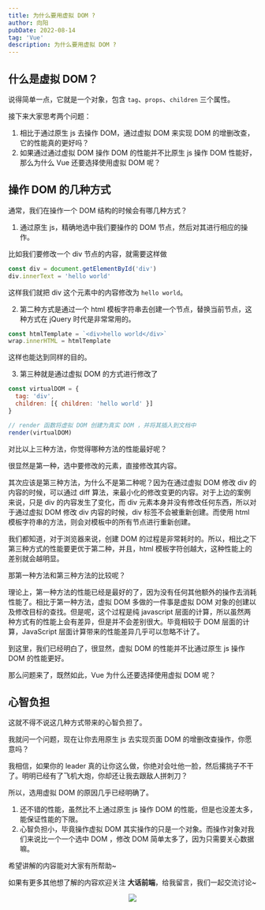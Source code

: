 ```yaml
---
title: 为什么要用虚拟 DOM ?
author: 向阳
pubDate: 2022-08-14
tag: 'Vue'
description: 为什么要用虚拟 DOM ?
---
```


## 什么是虚拟 DOM？

说得简单一点，它就是一个对象，包含 `tag`、`props`、`children` 三个属性。

接下来大家思考两个问题：

1. 相比于通过原生 js 去操作 DOM，通过虚拟 DOM 来实现 DOM 的增删改查，它的性能真的更好吗？
2. 如果通过通过虚拟 DOM 操作 DOM 的性能并不比原生 js 操作 DOM 性能好，那么为什么 Vue 还要选择使用虚拟 DOM 呢？

## 操作 DOM 的几种方式

通常，我们在操作一个 DOM 结构的时候会有哪几种方式？

1. 通过原生 js，精确地选中我们要操作的 DOM 节点，然后对其进行相应的操作。

比如我们要修改一个 div 节点的内容，就需要这样做

```javascript
const div = document.getElementById('div')
div.innerText = 'hello world'
```

这样我们就把 div 这个元素中的内容修改为 `hello world`。

2. 第二种方式是通过一个 html 模板字符串去创建一个节点，替换当前节点，这种方式在 jQuery 时代是非常常用的。

```javascript
const htmlTemplate = `<div>hello world</div>`
wrap.innerHTML = htmlTemplate
```

这样也能达到同样的目的。

3. 第三种就是通过虚拟 DOM 的方式进行修改了

```javascript
const virtualDOM = {
  tag: 'div',
  children: [{ children: 'hello world' }]
}

// render 函数将虚拟 DOM 创建为真实 DOM ，并将其插入到文档中
render(virtualDOM)
```

对比以上三种方法，你觉得哪种方法的性能最好呢？

很显然是第一种，选中要修改的元素，直接修改其内容。

其次应该是第三种方法，为什么不是第二种呢？因为在通过虚拟 DOM 修改 div 的内容的时候，可以通过 diff 算法，来最小化的修改变更的内容。对于上边的案例来说，只是 div 的内容发生了变化，而 div 元素本身并没有修改任何东西，所以对于通过虚拟 DOM 修改 div 内容的时候，div 标签不会被重新创建。而使用 html 模板字符串的方法，则会对模板中的所有节点进行重新创建。

我们都知道，对于浏览器来说，创建 DOM 的过程是非常耗时的。所以，相比之下第三种方式的性能要更优于第二种，并且，html 模板字符创越大，这种性能上的差别就会越明显。

那第一种方法和第三种方法的比较呢？

理论上，第一种方法的性能已经是最好的了，因为没有任何其他额外的操作去消耗性能了。相比于第一种方法，虚拟 DOM 多做的一件事是虚拟 DOM 对象的创建以及修改目标的查找。但是呢，这个过程是纯 javascript 层面的计算，所以虽然两种方式有的性能上会有差异，但是并不会差别很大。毕竟相较于 DOM 层面的计算，JavaScript 层面计算带来的性能差异几乎可以忽略不计了。

到这里，我们已经明白了，很显然，虚拟 DOM 的性能并不比通过原生 js 操作 DOM 的性能更好。

那么问题来了，既然如此，Vue 为什么还要选择使用虚拟 DOM 呢？

## 心智负担

这就不得不说这几种方式带来的心智负担了。

我就问一个问题，现在让你去用原生 js 去实现页面 DOM 的增删改查操作，你愿意吗？

我相信，如果你的 leader 真的让你这么做，你绝对会吐他一脸，然后撂挑子不干了。明明已经有了飞机大炮，你却还让我去跟敌人拼刺刀？

所以，选用虚拟 DOM 的原因几乎已经明确了。

1. 还不错的性能，虽然比不上通过原生 js 操作 DOM 的性能，但是也没差太多，能保证性能的下限。
2. 心智负担小，毕竟操作虚拟 DOM 其实操作的只是一个对象。而操作对象对我们来说比一个一个选中 DOM ，修改 DOM 简单太多了，因为只需要关心数据嘛。

希望讲解的内容能对大家有所帮助~

如果有更多其他想了解的内容欢迎关注 **大话前端**，给我留言，我们一起交流讨论~

<div style="text-align: center;">
  <img src="https://img.soogif.com/5HkHKKxGJ6ZmhQ7c8nLYOE9jfEXDpqp4.gif?scope=mdnice">
</div>
